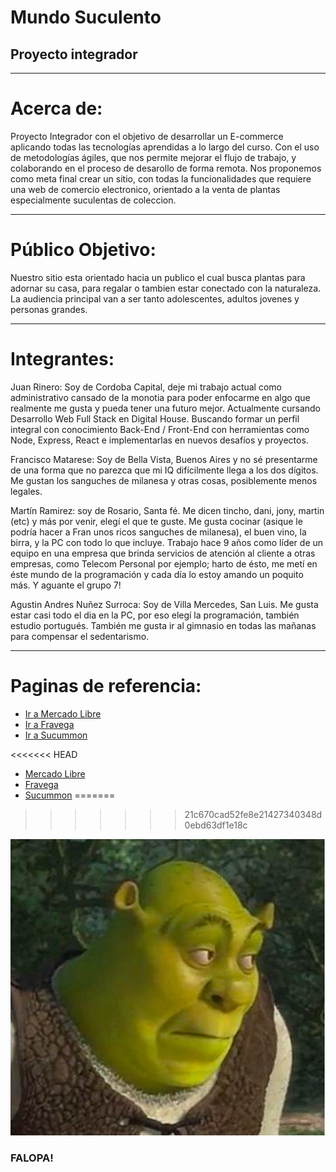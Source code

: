 # Mundo Suculento
<h2> Proyecto integrador </h2>

-----------------------------------------------------------------------
# Acerca de:

Proyecto Integrador con el objetivo de desarrollar un E-commerce aplicando todas las tecnologías aprendidas a lo largo del curso. Con el uso de metodologías ágiles, que nos permite mejorar el flujo de trabajo, y colaborando en el proceso de desarollo de forma remota. Nos proponemos como meta final crear un sitio, con todas la funcionalidades que requiere una web de comercio electronico, orientado a la venta de plantas especialmente suculentas de coleccion.

-----------------------------------------------------------------------
# Público Objetivo:

Nuestro sitio esta orientado hacia un publico el cual busca plantas para adornar su casa, para regalar o tambien estar conectado con la naturaleza. La audiencia principal van a ser tanto adolescentes, adultos jovenes y personas grandes.
 
-----------------------------------------------------------------------
# Integrantes:

Juan Rinero: Soy de Cordoba Capital, deje mi trabajo actual como administrativo cansado de la monotia para poder enfocarme en algo que realmente me gusta y pueda tener una futuro mejor. Actualmente cursando Desarrollo Web Full Stack en Digital House. Buscando formar un perfil integral con conocimiento Back-End / Front-End con herramientas como Node, Express, React e implementarlas en nuevos desafíos y proyectos.

Francisco Matarese: Soy de Bella Vista, Buenos Aires y no sé presentarme de una forma que no parezca que mi IQ difícilmente llega a los dos dígitos. Me gustan los sanguches de milanesa y otras cosas, posiblemente menos legales.

Martín Ramirez: soy de Rosario, Santa fé. Me dicen tincho, dani, jony, martin (etc) y más por venir, elegí el que te guste. Me gusta cocinar (asique le podría hacer a Fran unos ricos sanguches de milanesa), el buen vino, la birra, y la PC con todo lo que incluye. Trabajo hace 9 años como líder de un equipo en una empresa que brinda servicios de atención al cliente a otras empresas, como Telecom Personal por ejemplo; harto de ésto, me metí en éste mundo de la programación y cada día lo estoy amando un poquito más. Y aguante el grupo 7!

Agustin Andres Nuñez Surroca: Soy de Villa Mercedes, San Luis. Me gusta estar casi todo el dia en la PC, por eso elegí la programación, también estudio portugués. También me gusta ir al gimnasio en todas las mañanas para compensar el sedentarismo.


-----------------------------------------------------------------------
# Paginas de referencia:



* <a href="https://www.mercadolibre.com.ar"> Ir a Mercado Libre </a>
* <a href="https://www.fravega.com"> Ir a Fravega </a>
* <a href="https://succumom.com"> Ir a Sucummon </a>

<<<<<<< HEAD
* <a href="https://www.mercadolibre.com.ar"> Mercado Libre </a>
* <a href="https://www.fravega.com"> Fravega </a>
* [Sucummon](https://succumom.com)
=======
>>>>>>> 21c670cad52fe8e21427340348d0ebd63df1e18c

![](Shrek.jpg)
### FALOPA!